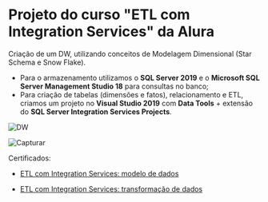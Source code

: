 # Projeto do curso "ETL com Integration Services" da Alura

Criação de um DW, utilizando conceitos de Modelagem Dimensional (Star Schema e Snow Flake).
- Para o armazenamento utilizamos o **SQL Server 2019** e  o **Microsoft SQL Server Management Studio 18** para consultas no banco;
- Para criação de tabelas (dimensões e fatos), relacionamento e ETL, criamos um projeto no **Visual Studio 2019** com **Data Tools** + extensão do **SQL Server Integration Services Projects**.

![DW](https://user-images.githubusercontent.com/25754870/183221637-a52d559e-0710-42a6-a480-4761447f7cf3.PNG)

![Capturar](https://user-images.githubusercontent.com/25754870/183065634-7e882ebd-3e0b-41b9-ba89-e3ad35c675c1.PNG)

Certificados:
- [ETL com Integration Services: modelo de dados](https://cursos.alura.com.br/user/ericknishimoto/course/business-intelligence-sql-server-e-integration-services/formalCertificate)

- [ETL com Integration Services: transformação de dados](https://cursos.alura.com.br/user/ericknishimoto/course/business-intelligence-sql-server-e-integration-services-parte2/formalCertificate)
